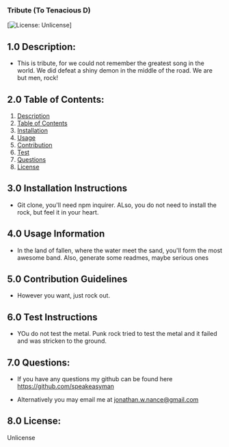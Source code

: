 ### Tribute (To Tenacious D)

[![License: Unlicense](https://img.shields.io/badge/License-Unlicense-yellow.svg)]        
        
## 1.0 Description:

- This is tribute, for we could not remember the greatest song in the world. We did defeat a shiny demon in the middle of the road. We are but men, rock!


## 2.0 Table of Contents:
1. [Description](#1.0-Description)
2. [Table of Contents](#2.0-table-of-contents)
3. [Installation](#3.0-installation-instructions)
4. [Usage](#4.0-usage-information)
5. [Contribution](#5.0-contribution-guidelines)
6. [Test](#6.0-test-instructions)
7. [Questions](#7.0-questions)    
8. [License](#8.0-license)
        
        
        
## 3.0 Installation Instructions

- Git clone, you'll need npm inquirer. ALso, you do not need to install the rock, but feel it in your heart.


## 4.0 Usage Information

- In the land of fallen, where the water meet the sand, you'll form the most awesome band. Also, generate some readmes, maybe serious ones


## 5.0 Contribution Guidelines

- However you want, just rock out.


## 6.0 Test Instructions

- YOu do not test the metal. Punk rock tried to test the metal and it failed and was stricken to the ground.


## 7.0 Questions:

- If you have any questions my github can be found here https://github.com/speakeasyman

- Alternatively you may email me at jonathan.w.nance@gmail.com


## 8.0 License:

Unlicense